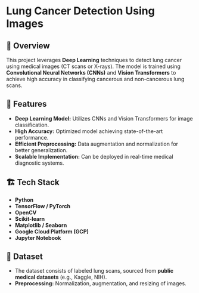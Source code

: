 # Lung Cancer Detection Using Images

## 📌 Overview
This project leverages **Deep Learning** techniques to detect lung cancer using medical images (CT scans or X-rays). The model is trained using **Convolutional Neural Networks (CNNs)** and **Vision Transformers** to achieve high accuracy in classifying cancerous and non-cancerous lung scans.

## 🚀 Features
- **Deep Learning Model:** Utilizes CNNs and Vision Transformers for image classification.
- **High Accuracy:** Optimized model achieving state-of-the-art performance.
- **Efficient Preprocessing:** Data augmentation and normalization for better generalization.
- **Scalable Implementation:** Can be deployed in real-time medical diagnostic systems.

## 🏗️ Tech Stack
- **Python**
- **TensorFlow / PyTorch**
- **OpenCV**
- **Scikit-learn**
- **Matplotlib / Seaborn**
- **Google Cloud Platform (GCP)**
- **Jupyter Notebook**

## 📂 Dataset
- The dataset consists of labeled lung scans, sourced from **public medical datasets** (e.g., Kaggle, NIH).
- **Preprocessing:** Normalization, augmentation, and resizing of images.
